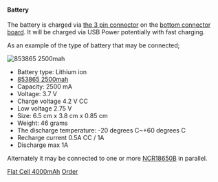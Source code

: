 #### Battery

The battery is charged via [the 3 pin connector](./CONNECTORS.md#3-pin-battery-connector) on 
the [bottom connector board](./BOTTOM_BOARD.md).
It will be charged via USB Power potentially with fast charging.

As an example of the type of battery that may be connected;

![853865 2500mah](./l-1500.jpg)

* Battery type: Lithium ion
* [853865 2500mah](https://www.ebay.com/itm/3-wire-853865-3-7V-2500mAh-Polymer-Li-Lithium-cell-thermistor-For-GPS-Tablet-PC/183409437734?_trkparms=aid%3D1110006%26algo%3DHOMESPLICE.SIM%26ao%3D1%26asc%3D20190606144518%26meid%3D3ce42517976847e8bed89cda9b05ede5%26pid%3D101072%26rk%3D2%26rkt%3D12%26sd%3D111732839791%26itm%3D183409437734%26pmt%3D0%26noa%3D1%26pg%3D2546172%26algv%3DDefaultOrganic%26brand%3DUnbranded&_trksid=p2546172.c101072.m2109)
* Capacity: 2500 mA
* Voltage: 3.7 V
* Charge voltage 4.2 V CC
* Low voltage 2.75 V
* Size: 6.5 cm x 3.8 cm x 0.85 cm
* Weight: 46 grams
* The discharge temperature: -20 degrees C~+60 degrees C
* Recharge current 0.5A CC / 1A
* Discharge max 1A

Alternately it may be connected to one or more [NCR18650B](https://www.aliexpress.com/item/32887423130.html?spm=a2g0s.9042311.0.0.27424c4ddGGo0m) in parallel.


[Flat Cell 4000mAh](https://www.ebay.com/itm/123073376529)
[Order](https://www.ebay.com/vod/FetchOrderDetails?ViewPaymentStatus&purchaseOrderId=140000636472314)
